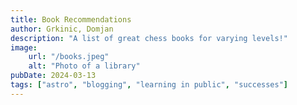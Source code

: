 ```yaml
---
title: Book Recommendations
author: Grkinic, Domjan
description: "A list of great chess books for varying levels!"
image:
    url: "/books.jpeg"
    alt: "Photo of a library"
pubDate: 2024-03-13
tags: ["astro", "blogging", "learning in public", "successes"]
---
```

